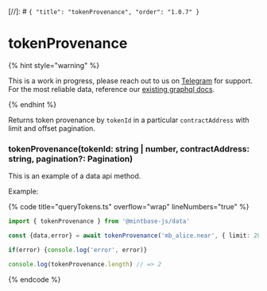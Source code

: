 [//]: # `{ "title": "tokenProvenance", "order": "1.0.7" }`
# tokenProvenance

{% hint style="warning" %}

This is a work in progress, please reach out to us on [Telegram](https://t.me/mintdev) for support.
For the most reliable data, reference our [existing graphql docs](https://docs.mintbase.io/dev/read-data/mintbase-graph).

{% endhint %}


Returns token provenance by `tokenId` in a particular `contractAddress` with limit and offset pagination.

### tokenProvenance(tokenId: string | number, contractAddress: string, pagination?: Pagination)

This is an example of a data api method.


Example:

{% code title="queryTokens.ts" overflow="wrap" lineNumbers="true" %}
```typescript
import { tokenProvenance } from '@mintbase-js/data'

const {data,error} = await tokenProvenance('mb_alice.near', { limit: 20 });

if(error) {console.log('error', error)}

console.log(tokenProvenance.length) // => 2

```
{% endcode %}